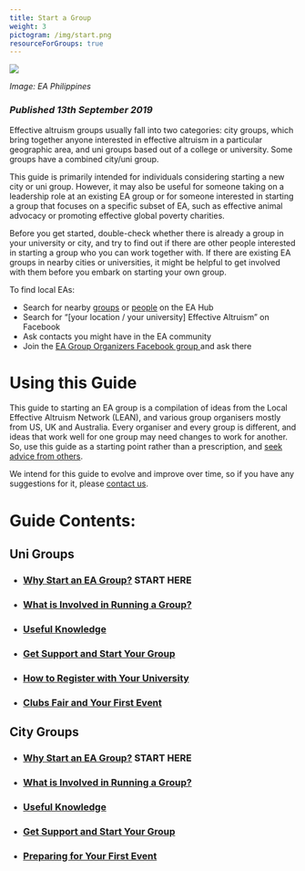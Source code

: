 ```yaml
---
title: Start a Group
weight: 3
pictogram: /img/start.png
resourceForGroups: true
---
```

<p class="large_image_wrapper">
 <img src="/img/eaphilippinesstart.png" />
</p>

*Image: EA Philippines*

### *Published 13th September 2019*

Effective altruism groups usually fall into two categories: city groups, which bring together anyone interested in effective altruism in a particular geographic area, and uni groups based out of a college or university. Some groups have a combined city/uni group.

This guide is primarily intended for individuals considering starting a new city or uni group. However, it may also be useful for someone taking on a leadership role at an existing EA group or for someone interested in starting a group that focuses on a specific subset of EA, such as effective animal advocacy or promoting effective global poverty charities.

Before you get started, double-check whether there is already a group in your university or city, and try to find out if there are other people interested in starting a group who you can work together with. If there are existing EA groups in nearby cities or universities, it might be helpful to get involved with them before you embark on starting your own group.

To find local EAs:

* Search for nearby <a target="_blank" href="https://eahub.org/groups/">groups</a> or <a target="_blank" href="https://eahub.org/profiles/">people</a> on the EA Hub
* Search for “\[your location / your university] Effective Altruism” on Facebook
* Ask contacts you might have in the EA community
* Join the <a target="_blank" href="https://www.facebook.com/groups/956362287803174/">EA Group Organizers Facebook group </a> and ask there

# Using this Guide

This guide to starting an EA group is a compilation of ideas from the Local Effective Altruism Network (LEAN), and various group organisers mostly from US, UK and Australia. Every organiser and every group is different, and ideas that work well for one group may need changes to work for another. So, use this guide as a starting point rather than a prescription, and <a target="_blank" href="/start/support/">seek advice from others</a>.

We intend for this guide to evolve and improve over time, so if you have any suggestions for it, please <a target="_blank" href="/contact/">contact us</a>.

# Guide Contents:

## Uni Groups

* ### [Why Start an EA Group?](/start/why/) START HERE
* ### [What is Involved in Running a Group?](/start/run-uni-group)
* ### [Useful Knowledge](/start/knowledge/)
* ### [Get Support and Start Your Group](/start/support/)
* ### [How to Register with Your University](/start/register-uni/)
* ### [Clubs Fair and Your First Event](/start/first-event-uni/)

## City Groups

* ### [Why Start an EA Group?](/start/why/) START HERE
* ### [What is Involved in Running a Group?](/start/run-city-group/)
* ### [Useful Knowledge](/start/knowledge/)
* ### [Get Support and Start Your Group](/start/support/)
* ### [Preparing for Your First Event](/start/first-event-city/)
